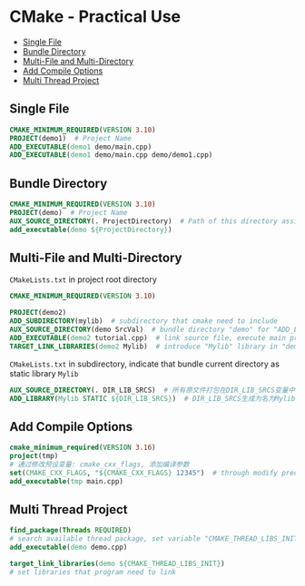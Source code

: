 # CMake - Practical Use

* [Single File](#single-file)
* [Bundle Directory](#bundle-directory)
* [Multi-File and Multi-Directory](#multi-file-and-multi-directory)
* [Add Compile Options](#add-compile-options)
* [Multi Thread Project](#multi-thread-project)

## Single File

```cmake
CMAKE_MINIMUM_REQUIRED(VERSION 3.10)
PROJECT(demo1)  # Project Name
ADD_EXECUTABLE(demo1 demo/main.cpp)
ADD_EXECUTABLE(demo1 demo/main.cpp demo/demo1.cpp)
```

## Bundle Directory

```cmake
CMAKE_MINIMUM_REQUIRED(VERSION 3.10)
PROJECT(demo)  # Project Name
AUX_SOURCE_DIRECTORY(. ProjectDirectory)  # Path of this directory assigned to variable "ProjectDirectory"
add_executable(demo ${ProjectDirectory})
```

## Multi-File and Multi-Directory

`CMakeLists.txt` in project root directory

```cmake
CMAKE_MINIMUM_REQUIRED(VERSION 3.10)

PROJECT(demo2)
ADD_SUBDIRECTORY(mylib)  # subdirectory that cmake need to include
AUX_SOURCE_DIRECTORY(demo SrcVal)  # bundle directory "demo" for "ADD_EXCUTABLE" command using, define this variable name "SrcVal"
ADD_EXECUTABLE(demo2 tutorial.cpp)  # link source file, execute main program
TARGET_LINK_LIBRARIES(demo2 Mylib)  # introduce "Mylib" library in "demo2" project
```

`CMakeLists.txt` in subdirectory, indicate that bundle current directory as static library `Mylib`

```cmake
AUX_SOURCE_DIRECTORY(. DIR_LIB_SRCS)  # 所有原文件打包在DIR_LIB_SRCS变量中
ADD_LIBRARY(Mylib STATIC ${DIR_LIB_SRCS})  # DIR_LIB_SRCS生成为名为Mylib的链接静态库
```

## Add Compile Options

```cmake
cmake_minimum_required(VERSION 3.16)  
project(tmp)  
# 通过修改预设变量: cmake_cxx_flags, 添加编译参数 
set(CMAKE_CXX_FLAGS, "${CMAKE_CXX_FLAGS} 12345")  # through modify predefined variable "cmake_cxx_flags" to add compile options
add_executable(tmp main.cpp)  
```

## Multi Thread Project

```cmake
find_package(Threads REQUIRED) 
# search available thread package, set variable "CMAKE_THREAD_LIBS_INIT" and so on
add_executable(demo demo.cpp)

target_link_libraries(demo ${CMAKE_THREAD_LIBS_INIT}) 
# set libraries that program need to link
```

